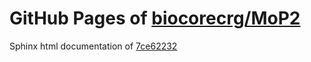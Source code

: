 GitHub Pages of [biocorecrg/MoP2](https://github.com/biocorecrg/MoP2.git)
===
Sphinx html documentation of [7ce62232](https://github.com/biocorecrg/MoP2/tree/7ce6223201f7aceae7cbeaa00862313f34ec1056)
